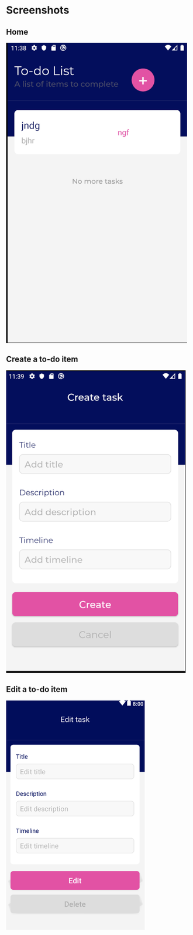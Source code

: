 # Screenshots
## Home
![](Home.png)
## Create a to-do item
![](Create.png)
## Edit a to-do item
![](EditItem.png)
